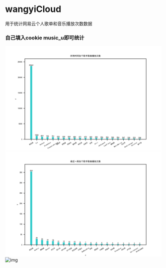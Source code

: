 # wangyiCloud
用于统计网易云个人歌单和音乐播放次数数据


### 自己填入cookie music_u即可统计

![img](/img/all_time.png)
![img](/img/last_week.png)
![img](/img/陈百强歌词top20词汇.png)
